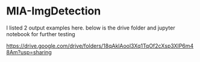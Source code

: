 # MIA-ImgDetection

I listed 2 output examples here. below is the drive folder and jupyter notebook for further testing

https://drive.google.com/drive/folders/18qAklAool3Xq1TqOf2cXsp3XIP6m48Am?usp=sharing
